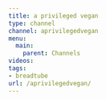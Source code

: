 ```yaml
---
title: a privileged vegan
type: channel
channel: aprivilegedvegan
menu:
  main:
    parent: Channels
videos:
tags:
- breadtube
url: /aprivilegedvegan/
---
```

